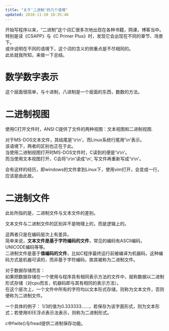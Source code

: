 ```yaml
---
title: "关于'二进制'的几个语境"
updated: 2016-11-20 18:35:48
---
```


开始写程序以来，“二进制”这个词汇很多次地出现在各种书籍，网课，博客当中。    
特别是读《CSAPP》与《C Primer Plus》时，发现它会出现在不同的章节、场景下。    
或许说明在不同的语境下，这个词的含义的侧重点是不尽相同的。    
此处就我所知，来做一下总结。


# 数学数字表示

这个层面很简单，与十进制，八进制是一个层面的东西，数数的方法。

# 二进制视图

使用C打开文件时，ANSI C提供了文件的两种视图：文本视图和二进制视图.

对于MS-DOS文本文件，其结尾是'\r\n'。而Linux系统行尾用'\n'表示。    
该语境下，两者的区别也正在于此。    
当使用二进制视图打开时MS-DOS文件时，C读到的便是'\r\n'。    
而当使用文本视图打开，C会将'\r\n'读成'\n', 写文件再重新写成'\r\n'。

会有这样的经历，即windows的文件拿到Linux下，使用vim打开，会变成一行，应该是由此故。

# 二进制文件

此处所指的是，二进制文件与文本文件的差别。

文本文件与二进制文件的区别并不是物理上的，而是逻辑上的。    

这两者只是在编码层次上有差异。    
简单来说，**文本文件是基于字符编码的文件**，常见的编码有ASCII编码，UNICODE编码等等。    
二进制文件是基于**值编码的文件**，比如C程序最终运行前被编译为机器码，这种编码方式是机器可读的，而非基于字符编码，故其被称为二进制文件。    

对于数据存储而言：    
如果把数据存储在一个使用与程序具有相同表示方法的文件中，就称数据以二进制形式存储（对cpu而言，机器码即与其有相同的表示方法）。    
在这个层次上，一个文件中所有的字符均以文本形式存储，则称为文本文件，否则便称为二进制文件。

一个具体的例子：
1/3的值为0.333333......，若保存为该字面形式，则为文本形式；若使用IEEE浮点表示法表示，则称为二进制形式。    

c中fwite()与fread提供二进制保存功能。

